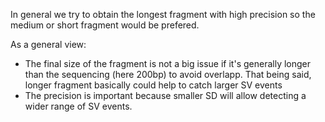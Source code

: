 In general we try to obtain the longest fragment with high precision so the medium or short fragment would be prefered. 


As a general view:

- The final size of the fragment is not a big issue if it's generally longer than the sequencing (here 200bp) to avoid overlapp. That being said, longer fragment basically could help to catch larger SV events
- The precision is important because smaller SD will allow detecting a wider range of SV events.
